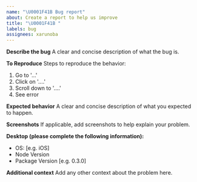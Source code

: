 ```yaml
---
name: "\U0001F41B Bug report"
about: Create a report to help us improve
title: "\U0001F41B "
labels: bug
assignees: xarunoba
---
```


**Describe the bug**
A clear and concise description of what the bug is.

**To Reproduce**
Steps to reproduce the behavior:

1. Go to '...'
2. Click on '....'
3. Scroll down to '....'
4. See error

**Expected behavior**
A clear and concise description of what you expected to happen.

**Screenshots**
If applicable, add screenshots to help explain your problem.

**Desktop (please complete the following information):**

- OS: [e.g. iOS]
- Node Version
- Package Version [e.g. 0.3.0]

**Additional context**
Add any other context about the problem here.
